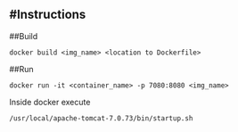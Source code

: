 #Instructions
---

##Build

`docker build <img_name> <location to Dockerfile>`

##Run

`docker run -it <container_name> -p 7080:8080 <img_name>`

Inside docker execute

`/usr/local/apache-tomcat-7.0.73/bin/startup.sh`

